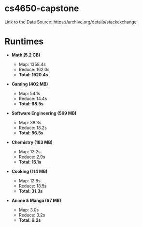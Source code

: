 # cs4650-capstone

Link to the Data Source:
https://archive.org/details/stackexchange

# Runtimes 

* __Math (5.2 GB)__
  - Map: 1358.4s
  - Reduce: 162.0s
  - __Total: 1520.4s__

* __Gaming (402 MB)__
  - Map: 54.1s
  - Reduce: 14.4s
  - __Total: 68.5s__

* __Software Engineering (569 MB)__
  - Map: 38.3s
  - Reduce: 18.2s
  - __Total: 56.5s__

* __Chemistry (183 MB)__
  - Map: 12.2s
  - Reduce: 2.9s
  - __Total: 15.1s__
  
* __Cooking (114 MB)__
  - Map: 12.8s
  - Reduce: 18.5s
  - __Total: 31.3s__

* __Anime & Manga (67 MB)__
  - Map: 3.0s
  - Reduce: 3.2s
  - __Total: 6.2s__
